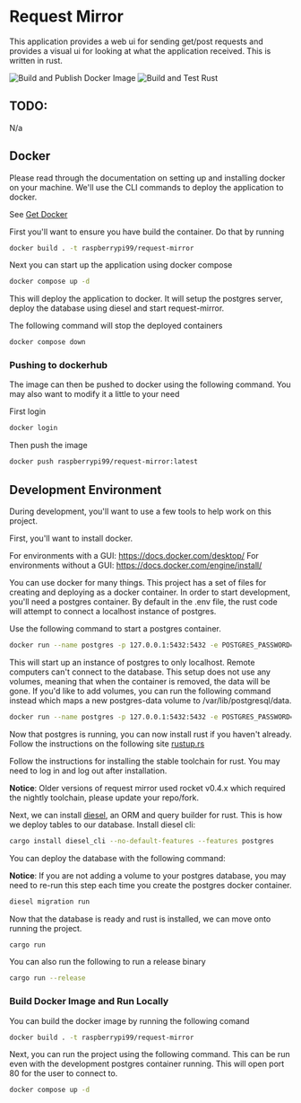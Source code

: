 # Request Mirror
This application provides a web ui for sending get/post requests and provides a visual ui for looking at what the application received. This is written in rust.

![Build and Publish Docker Image](https://github.com/RaspberryProgramming/request-mirror/actions/workflows/docker-image.yml/badge.svg
)
![Build and Test Rust](https://github.com/RaspberryProgramming/request-mirror/actions/workflows/rust.yml/badge.svg)

## TODO:

N/a

## Docker

Please read through the documentation on setting up and installing docker on your machine.
We'll use the CLI commands to deploy the application to docker.

See [Get Docker](https://docs.docker.com/get-docker/)

First you'll want to ensure you have build the container. Do that by running

```bash
docker build . -t raspberrypi99/request-mirror
```

Next you can start up the application using docker compose

```bash
docker compose up -d
```

This will deploy the application to docker. It will setup the postgres server, deploy the database using diesel and start request-mirror.

The following command will stop the deployed containers

```bash
docker compose down
```

### Pushing to dockerhub

The image can then be pushed to docker using the following command. You may also want to modify it a little to your need

First login
```bash
docker login
```

Then push the image
```bash
docker push raspberrypi99/request-mirror:latest
```

## Development Environment

During development, you'll want to use a few tools to help work on this project.

First, you'll want to install docker.

For environments with a GUI: https://docs.docker.com/desktop/
For environments without a GUI: https://docs.docker.com/engine/install/

You can use docker for many things. This project has a set of files for creating and deploying as a docker container. In order to start development, you'll need a postgres container. By default in the .env file, the rust code will attempt to connect a localhost instance of postgres.

Use the following command to start a postgres container.

```bash
docker run --name postgres -p 127.0.0.1:5432:5432 -e POSTGRES_PASSWORD=password -e POSTGRES_USER=postgres -e POSTGRES_DB=request_mirror_db -d postgres
```

This will start up an instance of postgres to only localhost. Remote computers can't connect to the database. This setup does not use any volumes, meaning that when the container is removed, the data will be gone. If you'd like to add volumes, you can run the following command instead which maps a new postgres-data volume to /var/lib/postgresql/data.

```bash
docker run --name postgres -p 127.0.0.1:5432:5432 -e POSTGRES_PASSWORD=password -e POSTGRES_USER=postgres -e POSTGRES_DB=request_mirror_db -v postgres-data:/var/lib/postgresql/data  -d postgres:latest
```

Now that postgres is running, you can now install rust if you haven't already. Follow the instructions on the following site [rustup.rs](https://rustup.rs/)

Follow the instructions for installing the stable toolchain for rust. You may need to log in and log out after installation.

**Notice**: Older versions of request mirror used rocket v0.4.x which required the nightly toolchain, please update your repo/fork.

Next, we can install [diesel](https://diesel.rs/), an ORM and query builder for rust. This is how we deploy tables to our database. Install diesel cli:

```bash
cargo install diesel_cli --no-default-features --features postgres
```

You can deploy the database with the following command:

**Notice**: If you are not adding a volume to your postgres database, you may need to re-run this step each time you create the postgres docker container.

```bash
diesel migration run
```

Now that the database is ready and rust is installed, we can move onto running the project.

```bash
cargo run
```

You can also run the following to run a release binary

```bash
cargo run --release
```

### Build Docker Image and Run Locally

You can build the docker image by running the following comand

```bash
docker build . -t raspberrypi99/request-mirror
```

Next, you can run the project using the following command. This can be run even with the development postgres container running. This will open port 80 for the user to connect to.

```bash
docker compose up -d
```
